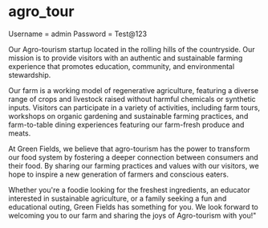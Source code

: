 # agro_tour
Username = admin
Password = Test@123


Our  Agro-tourism startup located in the rolling hills of the countryside. Our mission is to provide visitors with an authentic and sustainable farming experience that promotes education, community, and environmental stewardship.

Our farm is a working model of regenerative agriculture, featuring a diverse range of crops and livestock raised without harmful chemicals or synthetic inputs. Visitors can participate in a variety of activities, including farm tours, workshops on organic gardening and sustainable farming practices, and farm-to-table dining experiences featuring our farm-fresh produce and meats.

At Green Fields, we believe that agro-tourism has the power to transform our food system by fostering a deeper connection between consumers and their food. By sharing our farming practices and values with our visitors, we hope to inspire a new generation of farmers and conscious eaters.

Whether you're a foodie looking for the freshest ingredients, an educator interested in sustainable agriculture, or a family seeking a fun and educational outing, Green Fields has something for you. We look forward to welcoming you to our farm and sharing the joys of Agro-tourism with you!"
